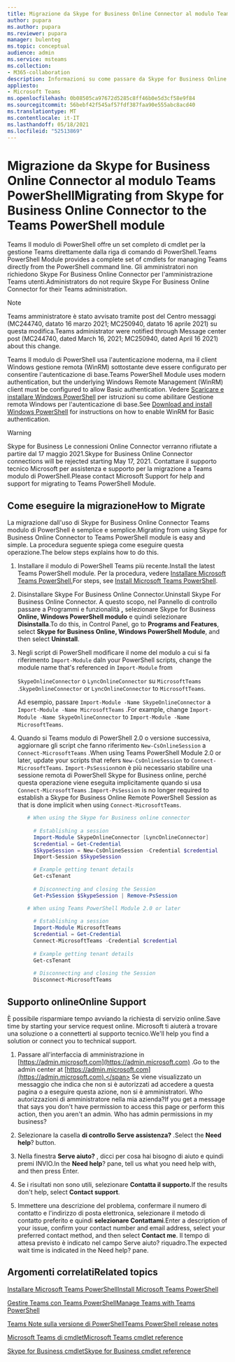 ```yaml
---
title: Migrazione da Skype for Business Online Connector al modulo Teams PowerShell
author: pupara
ms.author: pupara
ms.reviewer: pupara
manager: bulenteg
ms.topic: conceptual
audience: admin
ms.service: msteams
ms.collection:
- M365-collaboration
description: Informazioni su come passare da Skype for Business Online Connector al modulo di PowerShell Teams per gestire Teams.
appliesto:
- Microsoft Teams
ms.openlocfilehash: 0b08505ca97672d5285c8ff46b0e5d3cf58e9f84
ms.sourcegitcommit: 56bebf42f545af57fdf387faa90e555abc8acd40
ms.translationtype: MT
ms.contentlocale: it-IT
ms.lasthandoff: 05/18/2021
ms.locfileid: "52513869"
---
```

# <a name="migrating-from-skype-for-business-online-connector-to-the-teams-powershell-module"></a><span data-ttu-id="74f98-103">Migrazione da Skype for Business Online Connector al modulo Teams PowerShell</span><span class="sxs-lookup"><span data-stu-id="74f98-103">Migrating from Skype for Business Online Connector to the Teams PowerShell module</span></span>

<span data-ttu-id="74f98-104">Teams Il modulo di PowerShell offre un set completo di cmdlet per la gestione Teams direttamente dalla riga di comando di PowerShell.</span><span class="sxs-lookup"><span data-stu-id="74f98-104">Teams PowerShell Module provides a complete set of cmdlets for managing Teams directly from the PowerShell command line.</span></span> <span data-ttu-id="74f98-105">Gli amministratori non richiedono Skype For Business Online Connector per l'amministrazione Teams utenti.</span><span class="sxs-lookup"><span data-stu-id="74f98-105">Administrators do not require Skype For Business Online Connector for their Teams administration.</span></span>

> [!NOTE]
> <span data-ttu-id="74f98-106">Teams amministratore è stato avvisato tramite post del Centro messaggi (MC244740, datato 16 marzo 2021; MC250940, datato 16 aprile 2021) su questa modifica.</span><span class="sxs-lookup"><span data-stu-id="74f98-106">Teams administrator were notified through Message center post (MC244740, dated March 16, 2021; MC250940, dated April 16 2021) about this change.</span></span>
>
> <span data-ttu-id="74f98-107">Teams Il modulo di PowerShell usa l'autenticazione moderna, ma il client Windows gestione remota (WinRM) sottostante deve essere configurato per consentire l'autenticazione di base.</span><span class="sxs-lookup"><span data-stu-id="74f98-107">Teams PowerShell Module uses modern authentication, but the underlying Windows Remote Management (WinRM) client must be configured to allow Basic authentication.</span></span> <span data-ttu-id="74f98-108">Vedere [Scaricare e installare Windows PowerShell](/skypeforbusiness/set-up-your-computer-for-windows-powershell/download-and-install-windows-powershell-5-1) per istruzioni su come abilitare Gestione remota Windows per l'autenticazione di base.</span><span class="sxs-lookup"><span data-stu-id="74f98-108">See [Download and install Windows PowerShell](/skypeforbusiness/set-up-your-computer-for-windows-powershell/download-and-install-windows-powershell-5-1) for instructions on how to enable WinRM for Basic authentication.</span></span>

> [!WARNING]
> <span data-ttu-id="74f98-109">Skype for Business Le connessioni Online Connector verranno rifiutate a partire dal 17 maggio 2021.</span><span class="sxs-lookup"><span data-stu-id="74f98-109">Skype for Business Online Connector connections will be rejected starting May 17, 2021.</span></span> <span data-ttu-id="74f98-110">Contattare il supporto tecnico Microsoft per assistenza e supporto per la migrazione a Teams modulo di PowerShell.</span><span class="sxs-lookup"><span data-stu-id="74f98-110">Please contact Microsoft Support for help and support for migrating to Teams PowerShell Module.</span></span>

## <a name="how-to-migrate"></a><span data-ttu-id="74f98-111">Come eseguire la migrazione</span><span class="sxs-lookup"><span data-stu-id="74f98-111">How to Migrate</span></span>

<span data-ttu-id="74f98-112">La migrazione dall'uso di Skype for Business Online Connector Teams modulo di PowerShell è semplice e semplice.</span><span class="sxs-lookup"><span data-stu-id="74f98-112">Migrating from using Skype for Business Online Connector to Teams PowerShell module is easy and simple.</span></span> <span data-ttu-id="74f98-113">La procedura seguente spiega come eseguire questa operazione.</span><span class="sxs-lookup"><span data-stu-id="74f98-113">The below steps explains how to do this.</span></span>

1. <span data-ttu-id="74f98-114">Installare il modulo di PowerShell Teams più recente.</span><span class="sxs-lookup"><span data-stu-id="74f98-114">Install the latest Teams PowerShell module.</span></span> <span data-ttu-id="74f98-115">Per la procedura, vedere [Installare Microsoft Teams PowerShell.](teams-powershell-install.md)</span><span class="sxs-lookup"><span data-stu-id="74f98-115">For steps, see [Install Microsoft Teams PowerShell](teams-powershell-install.md).</span></span>

2. <span data-ttu-id="74f98-116">Disinstallare Skype For Business Online Connector.</span><span class="sxs-lookup"><span data-stu-id="74f98-116">Uninstall Skype For Business Online Connector.</span></span> <span data-ttu-id="74f98-117">A questo scopo, nel Pannello di controllo passare a Programmi e funzionalità **,** selezionare Skype for Business **Online, Windows PowerShell modulo** e quindi selezionare **Disinstalla**.</span><span class="sxs-lookup"><span data-stu-id="74f98-117">To do this, in Control Panel, go to **Programs and Features**, select **Skype for Business Online, Windows PowerShell Module**, and then select **Uninstall**.</span></span>

3. <span data-ttu-id="74f98-118">Negli script di PowerShell modificare il nome del modulo a cui si fa riferimento ```Import-Module``` da</span><span class="sxs-lookup"><span data-stu-id="74f98-118">In your PowerShell scripts, change the module name that's referenced in ```Import-Module``` from</span></span>

    <span data-ttu-id="74f98-119">`SkypeOnlineConnector` o `LyncOnlineConnector` su `MicrosoftTeams` .</span><span class="sxs-lookup"><span data-stu-id="74f98-119">`SkypeOnlineConnector` or `LyncOnlineConnector` to `MicrosoftTeams`.</span></span>

    <span data-ttu-id="74f98-120">Ad esempio, passare `Import-Module -Name SkypeOnlineConnector` a `Import-Module -Name MicrosoftTeams` .</span><span class="sxs-lookup"><span data-stu-id="74f98-120">For example, change `Import-Module -Name SkypeOnlineConnector` to `Import-Module -Name MicrosoftTeams`.</span></span>

4. <span data-ttu-id="74f98-121">Quando si Teams modulo di PowerShell 2.0 o versione successiva, aggiornare gli script che fanno riferimento `New-CsOnlineSession` a `Connect-MicrosoftTeams` .</span><span class="sxs-lookup"><span data-stu-id="74f98-121">When using Teams PowerShell Module 2.0 or later, update your scripts that refers `New-CsOnlineSession` to `Connect-MicrosoftTeams`.</span></span> <span data-ttu-id="74f98-122">`Import-PsSession`non è più necessario stabilire una sessione remota di PowerShell Skype for Business online, perché questa operazione viene eseguita implicitamente quando si usa `Connect-MicrosoftTeams` .</span><span class="sxs-lookup"><span data-stu-id="74f98-122">`Import-PsSession` is no longer required to establish a Skype for Business Online Remote PowerShell Session as that is done implicit when using `Connect-MicrosoftTeams`.</span></span>

    ```powershell
       # When using the Skype for Business online connector
         
         # Establishing a session
         Import-Module SkypeOnlineConnector [LyncOnlineConnector]
         $credential = Get-Credential
         $SkypeSession = New-CsOnlineSession -Credential $credential
         Import-Session $SkypeSession
    
         # Example getting tenant details
         Get-csTenant
         
         # Disconnecting and closing the Session 
         Get-PsSession $SkypeSession | Remove-PsSession
    
       # When using Teams PowerShell Module 2.0 or later
       
         # Establishing a session
         Import-Module MicrosoftTeams
         $credential = Get-Credential
         Connect-MicrosoftTeams -Credential $credential
       
         # Example getting tenant details
         Get-csTenant
         
         # Disconnecting and closing the Session  
         Disconnect-MicrosoftTeams
    ```

## <a name="online-support"></a><span data-ttu-id="74f98-123">Supporto online</span><span class="sxs-lookup"><span data-stu-id="74f98-123">Online Support</span></span>

<span data-ttu-id="74f98-124">È possibile risparmiare tempo avviando la richiesta di servizio online.</span><span class="sxs-lookup"><span data-stu-id="74f98-124">Save time by starting your service request online.</span></span> <span data-ttu-id="74f98-125">Microsoft ti aiuterà a trovare una soluzione o a connetterti al supporto tecnico.</span><span class="sxs-lookup"><span data-stu-id="74f98-125">We'll help you find a solution or connect you to technical support.</span></span>

1.  <span data-ttu-id="74f98-126">Passare all'interfaccia di amministrazione in [https://admin.microsoft.com](https://admin.microsoft.com) .</span><span class="sxs-lookup"><span data-stu-id="74f98-126">Go to the admin center at [https://admin.microsoft.com](https://admin.microsoft.com).</span></span> <span data-ttu-id="74f98-127">Se viene visualizzato un messaggio che indica che non si è autorizzati ad accedere a questa pagina o a eseguire questa azione, non si è amministratori. Who autorizzazioni di amministratore nella mia azienda?</span><span class="sxs-lookup"><span data-stu-id="74f98-127">If you get a message that says you don't have permission to access this page or perform this action, then you aren't an admin. Who has admin permissions in my business?</span></span>

2.  <span data-ttu-id="74f98-128">Selezionare la casella **di controllo Serve assistenza?** .</span><span class="sxs-lookup"><span data-stu-id="74f98-128">Select the **Need help**? button.</span></span>

3.  <span data-ttu-id="74f98-129">Nella finestra **Serve aiuto?** , dicci per cosa hai bisogno di aiuto e quindi premi INVIO.</span><span class="sxs-lookup"><span data-stu-id="74f98-129">In the **Need help**? pane, tell us what you need help with, and then press Enter.</span></span>

4.  <span data-ttu-id="74f98-130">Se i risultati non sono utili, selezionare **Contatta il supporto.**</span><span class="sxs-lookup"><span data-stu-id="74f98-130">If the results don't help, select **Contact support**.</span></span>

5.  <span data-ttu-id="74f98-131">Immettere una descrizione del problema, confermare il numero di contatto e l'indirizzo di posta elettronica, selezionare il metodo di contatto preferito e quindi **selezionare Contattami**.</span><span class="sxs-lookup"><span data-stu-id="74f98-131">Enter a description of your issue, confirm your contact number and email address, select your preferred contact method, and then select **Contact me**.</span></span> <span data-ttu-id="74f98-132">Il tempo di attesa previsto è indicato nel campo Serve aiuto? riquadro.</span><span class="sxs-lookup"><span data-stu-id="74f98-132">The expected wait time is indicated in the Need help? pane.</span></span>

## <a name="related-topics"></a><span data-ttu-id="74f98-133">Argomenti correlati</span><span class="sxs-lookup"><span data-stu-id="74f98-133">Related topics</span></span>

[<span data-ttu-id="74f98-134">Installare Microsoft Teams PowerShell</span><span class="sxs-lookup"><span data-stu-id="74f98-134">Install Microsoft Teams PowerShell</span></span>](teams-powershell-install.md)

[<span data-ttu-id="74f98-135">Gestire Teams con Teams PowerShell</span><span class="sxs-lookup"><span data-stu-id="74f98-135">Manage Teams with Teams PowerShell</span></span>](teams-powershell-managing-teams.md)

[<span data-ttu-id="74f98-136">Teams Note sulla versione di PowerShell</span><span class="sxs-lookup"><span data-stu-id="74f98-136">Teams PowerShell release notes</span></span>](teams-powershell-release-notes.md)

[<span data-ttu-id="74f98-137">Microsoft Teams di cmdlet</span><span class="sxs-lookup"><span data-stu-id="74f98-137">Microsoft Teams cmdlet reference</span></span>](/powershell/teams/?view=teams-ps)

[<span data-ttu-id="74f98-138">Skype for Business cmdlet</span><span class="sxs-lookup"><span data-stu-id="74f98-138">Skype for Business cmdlet reference</span></span>](/powershell/skype/intro?view=skype-ps)
